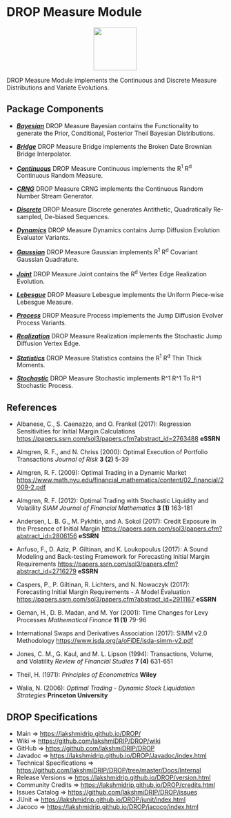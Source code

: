 # DROP Measure Module

<p align="center"><img src="https://github.com/lakshmiDRIP/DROP/blob/master/DRIP_Logo.gif?raw=true" width="100"></p>

DROP Measure Module implements the Continuous and Discrete Measure Distributions and Variate Evolutions.


## Package Components

 * [***Bayesian***](https://github.com/lakshmiDRIP/DROP/tree/master/src/main/java/org/drip/measure/bayesian)
 DROP Measure Bayesian contains the Functionality to generate the Prior, Conditional, Posterior Theil
 Bayesian Distributions.

 * [***Bridge***](https://github.com/lakshmiDRIP/DROP/tree/master/src/main/java/org/drip/measure/bridge)
 DROP Measure Bridge implements the Broken Date Brownian Bridge Interpolator.

 * [***Continuous***](https://github.com/lakshmiDRIP/DROP/tree/master/src/main/java/org/drip/measure/continuous)
 DROP Measure Continuous implements the R<sup>1</sup> R<sup>d</sup> Continuous Random Measure.

 * [***CRNG***](https://github.com/lakshmiDRIP/DROP/tree/master/src/main/java/org/drip/measure/crng)
 DROP Measure CRNG implements the Continuous Random Number Stream Generator.

 * [***Discrete***](https://github.com/lakshmiDRIP/DROP/tree/master/src/main/java/org/drip/measure/discrete)
 DROP Measure Discrete generates Antithetic, Quadratically Re-sampled, De-biased Sequences.

 * [***Dynamics***](https://github.com/lakshmiDRIP/DROP/tree/master/src/main/java/org/drip/measure/dynamics)
 DROP Measure Dynamics contains Jump Diffusion Evolution Evaluator Variants.

 * [***Gaussian***](https://github.com/lakshmiDRIP/DROP/tree/master/src/main/java/org/drip/measure/gaussian)
 DROP Measure Gaussian implements R<sup>1</sup> R<sup>d</sup> Covariant Gaussian Quadrature.

 * [***Joint***](https://github.com/lakshmiDRIP/DROP/tree/master/src/main/java/org/drip/measure/joint)
 DROP Measure Joint contains the R<sup>d</sup> Vertex Edge Realization Evolution.

 * [***Lebesgue***](https://github.com/lakshmiDRIP/DROP/tree/master/src/main/java/org/drip/measure/lebesgue)
 DROP Measure Lebesgue implements the Uniform Piece-wise Lebesgue Measure.

 * [***Process***](https://github.com/lakshmiDRIP/DROP/tree/master/src/main/java/org/drip/measure/process)
 DROP Measure Process implements the Jump Diffusion Evolver Process Variants.

 * [***Realization***](https://github.com/lakshmiDRIP/DROP/tree/master/src/main/java/org/drip/measure/realization)
 DROP Measure Realization implements the Stochastic Jump Diffusion Vertex Edge.

 * [***Statistics***](https://github.com/lakshmiDRIP/DROP/tree/master/src/main/java/org/drip/measure/statistics)
 DROP Measure Statistics contains the R<sup>1</sup> R<sup>d</sup> Thin Thick Moments.

 * [***Stochastic***](https://github.com/lakshmiDRIP/DROP/tree/master/src/main/java/org/drip/measure/stochastic)
 DROP Measure Stochastic implements R^1 R^1 To R^1 Stochastic Process.


## References

 * Albanese, C., S. Caenazzo, and O. Frankel (2017): Regression Sensitivities for Initial Margin Calculations
 https://papers.ssrn.com/sol3/papers.cfm?abstract_id=2763488 <b>eSSRN</b>

 * Almgren, R. F., and N. Chriss (2000): Optimal Execution of Portfolio Transactions <i>Journal of Risk</i>
 <b>3 (2)</b> 5-39

 * Almgren, R. F. (2009): Optimal Trading in a Dynamic Market
 https://www.math.nyu.edu/financial_mathematics/content/02_financial/2009-2.pdf

 * Almgren, R. F. (2012): Optimal Trading with Stochastic Liquidity and Volatility <i>SIAM Journal of
 Financial Mathematics</i> <b>3 (1)</b> 163-181

 * Andersen, L. B. G., M. Pykhtin, and A. Sokol (2017): Credit Exposure in the Presence of Initial Margin
 https://papers.ssrn.com/sol3/papers.cfm?abstract_id=2806156 <b>eSSRN</b>

 * Anfuso, F., D. Aziz, P. Giltinan, and K. Loukopoulus (2017): A Sound Modeling and Back-testing Framework
 for Forecasting Initial Margin Requirements https://papers.ssrn.com/sol3/papers.cfm?abstract_id=2716279
 <b>eSSRN</b>

 * Caspers, P., P. Giltinan, R. Lichters, and N. Nowaczyk (2017): Forecasting Initial Margin Requirements - A
 Model Evaluation https://papers.ssrn.com/sol3/papers.cfm?abstract_id=2911167 <b>eSSRN</b>

 * Geman, H., D. B. Madan, and M. Yor (2001): Time Changes for Levy Processes <i>Mathematical Finance</i>
 <b>11 (1)</b> 79-96

 * International Swaps and Derivatives Association (2017): SIMM v2.0 Methodology
 https://www.isda.org/a/oFiDE/isda-simm-v2.pdf

 * Jones, C. M., G. Kaul, and M. L. Lipson (1994): Transactions, Volume, and Volatility <i>Review of
 Financial Studies</i> <b>7 (4)</b> 631-651

 * Theil, H. (1971): <i>Principles of Econometrics</i> <b>Wiley</b>

 * Walia, N. (2006): <i>Optimal Trading - Dynamic Stock Liquidation Strategies</i> <b>Princeton
 University</b>


## DROP Specifications

 * Main                     => https://lakshmidrip.github.io/DROP/
 * Wiki                     => https://github.com/lakshmiDRIP/DROP/wiki
 * GitHub                   => https://github.com/lakshmiDRIP/DROP
 * Javadoc                  => https://lakshmidrip.github.io/DROP/Javadoc/index.html
 * Technical Specifications => https://github.com/lakshmiDRIP/DROP/tree/master/Docs/Internal
 * Release Versions         => https://lakshmidrip.github.io/DROP/version.html
 * Community Credits        => https://lakshmidrip.github.io/DROP/credits.html
 * Issues Catalog           => https://github.com/lakshmiDRIP/DROP/issues
 * JUnit                    => https://lakshmidrip.github.io/DROP/junit/index.html
 * Jacoco                   => https://lakshmidrip.github.io/DROP/jacoco/index.html
